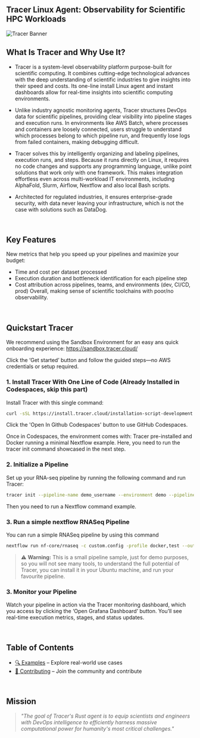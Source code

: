 <h2 align="left">
Tracer Linux Agent: Observability for Scientific HPC Workloads
</h2>

![Tracer Banner](docs/images/tracer-banner-image.jpeg)

## What Is Tracer and Why Use It? 
- Tracer is a system-level observability platform purpose-built for scientific computing. It combines cutting-edge technological advances with the deep understanding of scientific industries to give insights into their speed and costs.
Its one-line install Linux agent and instant dashboards allow for real-time insights into scientific computing environments.

- Unlike industry agnostic monitoring agents, Tracer structures DevOps data for scientific pipelines, providing clear visibility into pipeline stages and execution runs. In environments like AWS Batch, where processes and containers are loosely connected, users struggle to understand which processes belong to which pipeline run, and frequently lose logs from failed containers, making debugging difficult.

- Tracer solves this by intelligently organizing and labeling pipelines, execution runs, and steps. Because it runs directly on Linux, it requires no code changes and supports any programming language, unlike point solutions that work only with one framework. This makes integration effortless even across multi-workload IT environments, including AlphaFold, Slurm, Airflow, Nextflow and also local Bash scripts.

- Architected for regulated industries, it ensures enterprise-grade security, with data never leaving your infrastructure, which is not the case with solutions such as DataDog. 


<br />


## Key Features 
New metrics that help you speed up your pipelines and maximize your budget:
- Time and cost per dataset processed
- Execution duration and bottleneck identification for each pipeline step
- Cost attribution across pipelines, teams, and environments (dev, CI/CD, prod)
Overall, making sense of scientific toolchains with poor/no observability.


<br />


## Quickstart Tracer

We recommend using the Sandbox Environment for an easy ans quick onboarding experience: https://sandbox.tracer.cloud/

Click the ‘Get started’ button and follow the guided steps—no AWS credentials or setup required.



### 1. Install Tracer With One Line of Code (Already Installed in Codespaces, skip this part)

Install Tracer with this single command:
```bash
curl -sSL https://install.tracer.cloud/installation-script-development.sh | bash && source ~/.bashrc
```
Click the 'Open In Github Codespaces' button to use GitHub Codespaces.

Once in Codespaces, the environment comes with:
Tracer pre-installed and Docker running a minimal Nextflow example. Here, you need to run the tracer init command showcased in the next step.



### 2. Initialize a Pipeline

Set up your RNA-seq pipeline by running the following command and run Tracer:
```bash
tracer init --pipeline-name demo_username --environment demo --pipeline-type rnaseq --user-operator user_email --is-dev false 
 ```
Then you need to run a Nextflow command example.

### 3. Run a simple nextflow RNASeq Pipeline
You can run a simple RNASeq pipeline by using this command
```bash
nextflow run nf-core/rnaseq -c custom.config -profile docker,test --outdir results -resume
```

> ⚠️ **Warning:** This is a small pipeline sample, just for demo purposes, so you will not see many tools, to understand the full potential of Tracer, you can install it in your Ubuntu machine, and run your favourite pipeline.


### 3. Monitor your Pipeline

Watch your pipeline in action via the Tracer monitoring dashboard, which you access by clicking the ‘Open Grafana Dashboard’ button.
You’ll see real-time execution metrics, stages, and status updates.




<br />



## Table of Contents
- [🔍 Examples](docs/EXAMPLES.md) – Explore real-world use cases 
- [🤝 Contributing](docs/CONTRIBUTING.md) – Join the community and contribute



<br />



## Mission

> *"The goal of Tracer's Rust agent is to equip scientists and engineers with DevOps intelligence to efficiently harness massive computational power for humanity's most critical challenges."*
